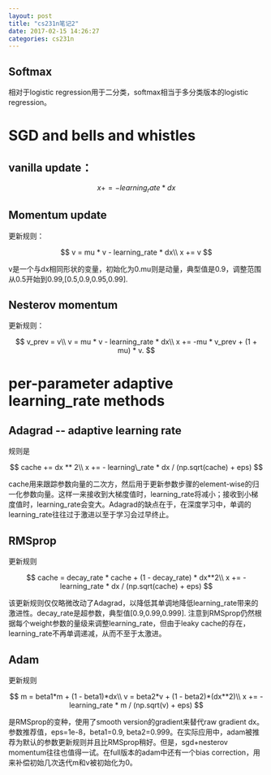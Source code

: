 ```yaml
---
layout: post
title: "cs231n笔记2"
date: 2017-02-15 14:26:27
categories: cs231n
---
```

## Softmax
相对于logistic regression用于二分类，softmax相当于多分类版本的logistic regression。

# SGD and bells and whistles
## vanilla update：

$$
x += -learning_rate * dx
$$

## Momentum update
更新规则：

$$
v = mu * v - learning_rate * dx\\
x += v
$$

v是一个与dx相同形状的变量，初始化为0.mu则是动量，典型值是0.9，调整范围从0.5开始到0.99,[0.5,0.9,0.95,0.99].

## Nesterov momentum
更新规则：

$$
v_prev = v\\
v = mu * v - learning_rate * dx\\
x += -mu * v_prev + (1 + mu) * v.
$$


# per-parameter adaptive learning_rate methods
## Adagrad -- adaptive learning rate
规则是

$$
cache  += dx ** 2\\
x  += - learning\_rate * dx / (np.sqrt(cache) + eps)
$$

cache用来跟踪参数向量的二次方，然后用于更新参数步骤的element-wise的归一化参数向量。这样一来接收到大梯度值时，learning_rate将减小；接收到小梯度值时，learning_rate会变大。Adagrad的缺点在于，在深度学习中，单调的learning_rate往往过于激进以至于学习会过早终止。

## RMSprop
更新规则

$$
cache = decay_rate * cache + (1 - decay_rate) * dx**2\\
x += - learning_rate * dx / (np.sqrt(cache) + eps)
$$

该更新规则仅仅略微改动了Adagrad，以降低其单调地降低learning_rate带来的激进性。decay_rate是超参数，典型值[0.9,0.99,0.999]. 注意到RMSprop仍然根据每个weight参数的量级来调整learning_rate，但由于leaky cache的存在，learning_rate不再单调递减，从而不至于太激进。

## Adam
更新规则

$$
m = beta1*m + (1 - beta1)*dx\\
v = beta2*v + (1 - beta2)*(dx**2)\\
x += - learning_rate * m / (np.sqrt(v) + eps)
$$

是RMSprop的变种，使用了smooth version的gradient来替代raw gradient dx。参数推荐值，eps=1e-8，beta1=0.9, beta2=0.999。在实际应用中，adam被推荐为默认的参数更新规则并且比RMSprop稍好。但是，sgd+nesterov momentum往往也值得一试。在full版本的adam中还有一个bias correction，用来补偿初始几次迭代m和v被初始化为0。